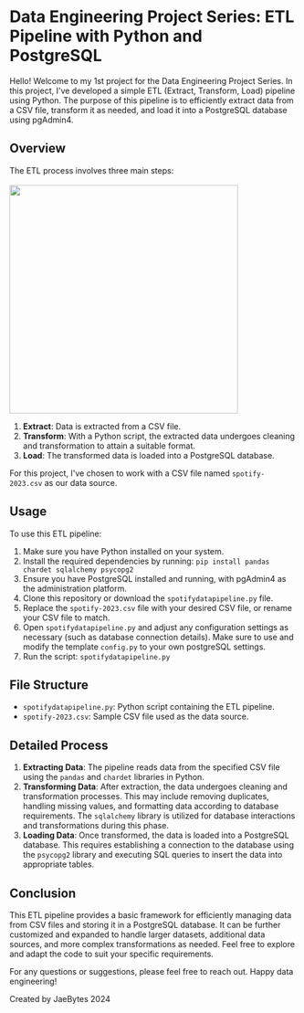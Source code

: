 # Data Engineering Project Series: ETL Pipeline with Python and PostgreSQL

Hello! Welcome to my 1st project for the Data Engineering Project Series. In this project, I've developed a simple ETL (Extract, Transform, Load) pipeline using Python. The purpose of this pipeline is to efficiently extract data from a CSV file, transform it as needed, and load it into a PostgreSQL database using pgAdmin4.

## Overview


The ETL process involves three main steps:
<br><br> <img src="https://miro.medium.com/v2/resize:fit:1014/1*mwRdNRy03Ucn7Y04aitqgA.png" width="400">
<br>
1. **Extract**: Data is extracted from a CSV file.
2. **Transform**: With a Python script, the extracted data undergoes cleaning and transformation to attain a suitable format.
3. **Load**: The transformed data is loaded into a PostgreSQL database.

For this project, I've chosen to work with a CSV file named `spotify-2023.csv` as our data source.

## Usage

To use this ETL pipeline:

1. Make sure you have Python installed on your system.
2. Install the required dependencies by running:
    `pip install pandas chardet sqlalchemy psycopg2` 
3. Ensure you have PostgreSQL installed and running, with pgAdmin4 as the administration platform.
4. Clone this repository or download the `spotifydatapipeline.py` file. 
5. Replace the `spotify-2023.csv` file with your desired CSV file, or rename your CSV file to match. 
6. Open `spotifydatapipeline.py` and adjust any configuration settings as necessary (such as database connection details). Make sure to use and modify the template `config.py` to your own postgreSQL settings. 
7. Run the script:
 `spotifydatapipeline.py`


## File Structure

- `spotifydatapipeline.py`: Python script containing the ETL pipeline.
- `spotify-2023.csv`: Sample CSV file used as the data source.

## Detailed Process

1. **Extracting Data**: The pipeline reads data from the specified CSV file using the `pandas` and `chardet` libraries in Python.
2. **Transforming Data**: After extraction, the data undergoes cleaning and transformation processes. This may include removing duplicates, handling missing values, and formatting data according to database requirements. The `sqlalchemy` library is utilized for database interactions and transformations during this phase.
3. **Loading Data**: Once transformed, the data is loaded into a PostgreSQL database. This requires establishing a connection to the database using the `psycopg2` library and executing SQL queries to insert the data into appropriate tables.

## Conclusion

This ETL pipeline provides a basic framework for efficiently managing data from CSV files and storing it in a PostgreSQL database. It can be further customized and expanded to handle larger datasets, additional data sources, and more complex transformations as needed. Feel free to explore and adapt the code to suit your specific requirements.

For any questions or suggestions, please feel free to reach out. Happy data engineering!

Created by JaeBytes 2024

